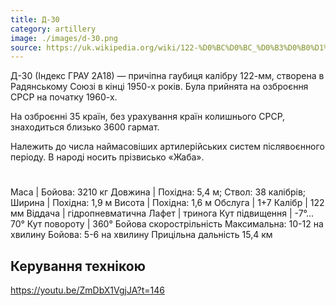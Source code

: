 ```yaml
---
title: Д-30
category: artillery
image: ./images/d-30.png
source: https://uk.wikipedia.org/wiki/122-%D0%BC%D0%BC_%D0%B3%D0%B0%D1%83%D0%B1%D0%B8%D1%86%D1%8F_%D0%94-30
---
```

Д-30 (Індекс ГРАУ 2А18) — причіпна гаубиця калібру 122-мм, створена в Радянському Союзі в кінці 1950-х років. Була прийнята на озброєння СРСР на початку 1960-х.

На озброєнні 35 країн, без урахування країн колишнього СРСР, знаходиться близько 3600 гармат.

Належить до числа наймасовіших артилерійських систем післявоєнного періоду. В народі носить прізвисько «Жаба».
#

Маса | 	Бойова: 3210 кг
Довжина | 	Похідна: 5,4 м; Ствол: 38 калібрів;
Ширина |	Похідна: 1,9 м
Висота |	Похідна: 1,6 м
Обслуга |	1+7
Калібр |	122 мм
Віддача |	гідропневматична
Лафет |	тринога
Кут підвищення |	-7°…70°
Кут повороту |	360°
Бойова скорострільність 	Максимальна: 10-12 на хвилину
Бойова: 5-6 на хвилину
Прицільна дальність 	15,4 км

## Керування технікою

https://youtu.be/ZmDbX1VgjJA?t=146
